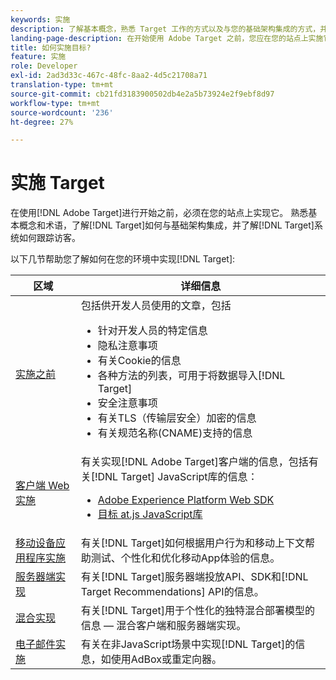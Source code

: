 ```yaml
---
keywords: 实施
description: 了解基本概念，熟悉 Target 工作的方式以及与您的基础架构集成的方式，并了解如何跟踪访问者。
landing-page-description: 在开始使用 Adobe Target 之前，您应在您的站点上实施它，了解一些基本概念和术语，并熟悉 Target 的工作方式。
title: 如何实施目标?
feature: 实施
role: Developer
exl-id: 2ad3d33c-467c-48fc-8aa2-4d5c21708a71
translation-type: tm+mt
source-git-commit: cb21fd3183900502db4e2a5b73924e2f9ebf8d97
workflow-type: tm+mt
source-wordcount: '236'
ht-degree: 27%

---
```


# 实施 Target

在使用[!DNL Adobe Target]进行开始之前，必须在您的站点上实现它。 熟悉基本概念和术语，了解[!DNL Target]如何与基础架构集成，并了解[!DNL Target]系统如何跟踪访客。

以下几节帮助您了解如何在您的环境中实现[!DNL Target]:

| 区域 | 详细信息 |
| --- | --- |
| [实施之前](c-considerations-before-you-implement-target/considerations-before-you-implement-target.md) | 包括供开发人员使用的文章，包括<ul><li>针对开发人员的特定信息</li><li>隐私注意事项</li><li>有关Cookie的信息<li>各种方法的列表，可用于将数据导入[!DNL Target]</li><li>安全注意事项</li><li>有关TLS（传输层安全）加密的信息</li><li>有关规范名称(CNAME)支持的信息</li></ul> |
| [客户端 Web 实施](/help/c-implementing-target/c-implementing-target-for-client-side-web/implement-target-for-client-side-web.md) | 有关实现[!DNL Adobe Target]客户端的信息，包括有关[!DNL Target] JavaScript库的信息：<ul><li>[Adobe Experience Platform Web SDK](/help/c-implementing-target/c-implementing-target-for-client-side-web/aep-web-sdk.md)</li><li>[目标 at.js JavaScript库](/help/c-implementing-target/c-implementing-target-for-client-side-web/c-how-atjs-works/how-atjs-works.md)</li></ul> |
| [移动设备应用程序实施](/help/c-target-mobile-app/target-mobile-app.md) | 有关[!DNL Target]如何根据用户行为和移动上下文帮助测试、个性化和优化移动App体验的信息。 |
| [服务器端实现](/help/c-implementing-target/c-api-and-sdk-overview/api-and-sdk-overview.md) | 有关[!DNL Target]服务器端投放API、SDK和[!DNL Target Recommendations] API的信息。 |
| [混合实现](/help/c-implementing-target/hybrid-implementation.md) | 有关[!DNL Target]用于个性化的独特混合部署模型的信息 — 混合客户端和服务器端实现。 |
| [电子邮件实施](c-non-javascript-based-implementation/non-javascript-based-implementation.md) | 有关在非JavaScript场景中实现[!DNL Target]的信息，如使用AdBox或重定向器。 |
